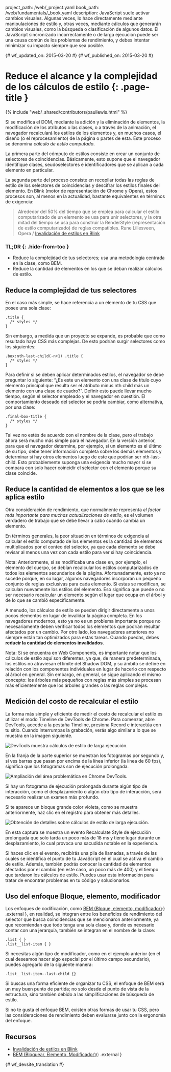 project_path: /web/_project.yaml
book_path: /web/fundamentals/_book.yaml
description: JavaScript suele activar cambios visuales. Algunas veces, lo hace directamente mediante manipulaciones de estilo y, otras veces, mediante cálculos que generarán cambios visuales, como la búsqueda o clasificación de algunos datos. El JavaScript sincronizado incorrectamente o de larga ejecución puede ser una causa común de los problemas de rendimiento, y debes intentar minimizar su impacto siempre que sea posible.

{# wf_updated_on: 2015-03-20 #}
{# wf_published_on: 2015-03-20 #}

# Reduce el alcance y la complejidad de los cálculos de estilo {: .page-title }

{% include "web/_shared/contributors/paullewis.html" %}

Si se modifica el DOM, mediante la adición y la eliminación de elementos, la modificación de los atributos o 
las clases, o a través de la animación, el navegador recalculará 
los estilos de los elementos y, en muchos casos, el diseño (o el reprocesamiento) de la página o partes de 
esta. Este proceso se denomina <em>cálculo de estilo computado</em>.

La primera parte del cómputo de estilos consiste en crear un conjunto de selectores de coincidencias. Básicamente, esto supone que el navegador identifique clases, seudoselectores e identificadores que se aplican a cada elemento en particular.

La segunda parte del proceso consiste en recopilar todas las reglas de estilo de los selectores de coincidencias y descifrar los estilos finales del elemento. En Blink (motor de representación de Chrome y Opera), estos procesos son, al menos en la actualidad, bastante equivalentes en términos de exigencia:

> Alrededor del 50% del tiempo que se emplea para calcular el estilo computarizado de un elemento se usa para unir selectores, y la otra mitad del tiempo se usa para construir la RenderStyle (representación de estilo computarizado) de reglas compatibles.
> Rune Lillesveen, Opera / [Invalidación de estilos en Blink](https://docs.google.com/document/d/1vEW86DaeVs4uQzNFI5R-_xS9TcS1Cs_EUsHRSgCHGu8/view)

### TL;DR {: .hide-from-toc }

* Reduce la complejidad de tus selectores; usa una metodología centrada en la clase, como BEM.
* Reduce la cantidad de elementos en los que se deban realizar cálculos de estilo.

## Reduce la complejidad de tus selectores

En el caso más simple, se hace referencia a un elemento de tu CSS que posee una sola clase:


    .title {
      /* styles */
    }


Sin embargo, a medida que un proyecto se expande, es probable que como resultado haya CSS más complejas. De esto podrían surgir selectores como los siguientes:


    .box:nth-last-child(-n+1) .title {
      /* styles */
    }


Para definir si se deben aplicar determinados estilos, el navegador se debe preguntar lo siguiente: “¿Es este un elemento con una clase de título cuyo elemento principal que resulta ser el atributo minus nth child más un elemento con una clase de cuadro?”. Definir esto puede llevar mucho tiempo, según el selector empleado y el navegador en cuestión. El comportamiento deseado del selector se podría cambiar, como alternativa, por una clase:


    .final-box-title {
      /* styles */
    }


Tal vez no estés de acuerdo con el nombre de la clase, pero el trabajo ahora será mucho más simple para el navegador. En la versión anterior, para que el navegador determine, por ejemplo, si un elemento es el último de su tipo, debe tener información completa sobre los demás elementos y determinar si hay otros elementos luego de este que podrían ser nth-last-child. Esto probablemente suponga una exigencia mucho mayor si se compara con solo hacer coincidir el selector con el elemento porque su clase coincide.

## Reduce la cantidad de elementos a los que se les aplica estilo
Otra consideración de rendimiento, que normalmente representa _el factor más importante para muchas actualizaciones de estilo_, es el volumen verdadero de trabajo que se debe llevar a cabo cuando cambia un elemento.

En términos generales, la peor situación en términos de exigencia al calcular el estilo computado de los elementos es la cantidad de elementos multiplicados por el conteo del selector, ya que cada elemento se debe revisar al menos una vez con cada estilo para ver si hay coincidencia.

Nota: Anteriormente, si se modificaba una clase en, por ejemplo, el elemento del cuerpo, se debían recalcular los estilos computarizados de todos los elementos secundarios de la página. Afortunadamente, esto ya no sucede porque, en su lugar, algunos navegadores incorporan un pequeño conjunto de reglas exclusivas para cada elemento. Si estas se modifican, se calculan nuevamente los estilos del elemento. Eso significa que puede o no ser necesario recalcular un elemento según el lugar que ocupa en el árbol y de lo que se cambió específicamente.

A menudo, los cálculos de estilo se pueden dirigir directamente a unos pocos elementos en lugar de invalidar la página completa. En los navegadores modernos, esto ya no es un problema importante porque no necesariamente deben verificar todos los elementos que podrían resultar afectados por un cambio. Por otro lado, los navegadores anteriores no siempre están tan optimizados para estas tareas. Cuando puedas, debes **reducir la cantidad de elementos invalidados**.

Nota: Si se encuentra en Web Components, es importante notar que los cálculos de estilo aquí son diferentes, ya que, de manera predeterminada, los estilos no atraviesan el límite del Shadow DOM, y su ámbito se define en relación con los componentes individuales en lugar de hacerlo con respecto al árbol en general. Sin embargo, en general, se sigue aplicando el mismo concepto: los árboles más pequeños con reglas más simples se procesan más eficientemente que los árboles grandes o las reglas complejas.

## Medición del costo de recalcular el estilo

La forma más simple y eficiente de medir el costo de recalcular el estilo es utilizar el modo Timeline de DevTools de Chrome. Para comenzar, abre DevTools, accede a la pestaña Timeline, presiona Record e interactúa con tu sitio. Cuando interrumpas la grabación, verás algo similar a lo que se muestra en la imagen siguiente.

<img src="images/reduce-the-scope-and-complexity-of-style-calculations/long-running-style.jpg"  alt="DevTools muestra cálculos de estilo de larga ejecución.">

En la franja de la parte superior se muestran los fotogramas por segundo y, si ves barras que pasan por encima de la línea inferior (la línea de 60 fps), significa que los fotogramas son de ejecución prolongada.

<img src="images/reduce-the-scope-and-complexity-of-style-calculations/frame-selection.jpg"  alt="Ampliación del área problemática en Chrome DevTools.">

Si hay un fotograma de ejecución prolongada durante algún tipo de interacción, como el desplazamiento o algún otro tipo de interacción, será necesario realizar un examen más profundo.

Si te aparece un bloque grande color violeta, como se muestra anteriormente, haz clic en el registro para obtener más detalles.

<img src="images/reduce-the-scope-and-complexity-of-style-calculations/style-details.jpg"  alt="Obtención de detalles sobre cálculos de estilo de larga ejecución.">

En esta captura se muestra un evento Recalculate Style de ejecución prolongada que solo tarda un poco más de 18 ms y tiene lugar durante un desplazamiento, lo cual provoca una sacudida notable en la experiencia.

Si haces clic en el evento, recibirás una pila de llamadas, a través de las cuales se identifica el punto de tu JavaScript en el cual se activa el cambio de estilo. Además, también podrás conocer la cantidad de elementos afectados por el cambio (en este caso, un poco más de 400) y el tiempo que tardaron los cálculos de estilo. Puedes usar esta información para tratar de encontrar problemas en tu código y solucionarlos.

## Uso del enfoque Bloque, elemento, modificador

Los enfoques de codificación, como [BEM (Bloque, elemento, modificador)](https://bem.info/){: .external }, en realidad, se integran entre los beneficios de rendimiento del selector que busca coincidencias que se mencionaron anteriormente, ya que recomiendan que todo tenga una sola clase y, donde es necesario contar con una jerarquía, también se integran en el nombre de la clase:


    .list { }
    .list__list-item { }


Si necesitas algún tipo de modificador, como en el ejemplo anterior (en el cual deseamos hacer algo especial por el último campo secundario), puedes agregarlo de la siguiente manera:


    .list__list-item--last-child {}


Si buscas una forma eficiente de organizar tu CSS, el enfoque de BEM será un muy buen punto de partida; no solo desde el punto de vista de la estructura, sino también debido a las simplificaciones de búsqueda de estilo.

Si no te gusta el enfoque BEM, existen otras formas de usar tu CSS, pero las consideraciones de rendimiento deben evaluarse junto con la ergonomía del enfoque.

## Recursos

* [Invalidación de estilos en Blink](https://docs.google.com/document/d/1vEW86DaeVs4uQzNFI5R-_xS9TcS1Cs_EUsHRSgCHGu8/edit)
* [BEM (Bloquear, Elemento, Modificador)](https://bem.info/){: .external }


{# wf_devsite_translation #}
